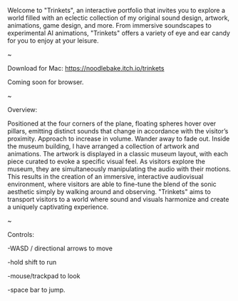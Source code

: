 Welcome to "Trinkets", an interactive portfolio that invites you to explore a world filled with an eclectic collection of my original sound design, artwork, animations, game design, and more. From immersive soundscapes to experimental AI animations, "Trinkets" offers a variety of eye and ear candy for you to enjoy at your leisure. 

~


Download for Mac:
https://noodlebake.itch.io/trinkets 

Coming soon for browser.

~

Overview:

Positioned at the four corners of the plane, floating spheres hover over pillars, emitting distinct sounds that change in accordance with the visitor’s proximity. Approach to increase in volume. Wander away to fade out. Inside the museum building, I have arranged a collection of artwork and animations. The artwork is displayed in a classic museum layout, with each piece curated to evoke a specific visual feel. As visitors explore the museum, they are simultaneously manipulating the audio with their motions. This results in the creation of an immersive, interactive audiovisual environment, where visitors are able to fine-tune the blend of the sonic aesthetic simply by walking around and observing. "Trinkets" aims to transport visitors to a world where sound and visuals harmonize and create a uniquely captivating experience.

~

Controls:

-WASD / directional arrows to move

-hold shift to run

-mouse/trackpad to look

-space bar to jump.
